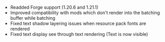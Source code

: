 * Readded Forge support (1.20.6 and 1.21.1)
* Improved compatibility with mods which don't render into the batching buffer while batching
* Fixed text shadow layering issues when resource pack fonts are rendered
* Fixed text display see through text rendering (Text is now visible)
